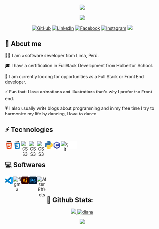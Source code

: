 <p align="center">
  <img src="banner/banner_diana.gif">
</p>

<!-- ## Hi  👋! I'm Diana Carhuamanta 🇵🇪 -->


<p align="center">
  <img src="https://readme-typing-svg.herokuapp.com?color=B4AFF7&center=true&vCenter=true&lines=Hi++%F0%9F%91%8B!+I'm+Diana+Carhuamanta+%F0%9F%87%B5%F0%9F%87%AA&center=true&width=380&height=50">
</p>

<!--[![Typing SVG](https://readme-typing-svg.herokuapp.com?color=B4AFF7&center=true&vCenter=true&lines=Hi++%F0%9F%91%8B!+I'm+Diana+Carhuamanta+%F0%9F%87%B5%F0%9F%87%AA)](https://git.io/typing-svg)-->

<!-- ## Hi <img src="https://github.com/TheDudeThatCode/TheDudeThatCode/blob/master/Assets/Hi.gif" width="29px"> I'm Diana Carhuamanta -->

<p align="center">
	<a href="https://github.com/CarolinaDCode"><img src="https://img.icons8.com/bubbles/50/000000/github.png" alt="GitHub"/></a>
	<a href="https://www.linkedin.com/in/diana-carhuamanta-824742165/"><img src="https://img.icons8.com/bubbles/50/000000/linkedin.png" alt="LinkedIn"/></a>
	<a href="https://www.facebook.com/carhuamantaibanez"><img src="https://img.icons8.com/bubbles/50/000000/facebook-new.png" alt="Facebook"/></a>
	<a href="https://www.instagram.com/c.diana03/?hl=es"><img src="https://img.icons8.com/bubbles/50/000000/instagram.png" alt="Instagram"/></a>
	<!--<a href="https://twitter.com/D3Carolina"><img src="https://img.icons8.com/bubbles/50/000000/twitter.png" alt="Twitter"/></a>-->
    <a href="https://dianacarhuamanta.medium.com/"><img src="https://img.icons8.com/bubbles/50/000000/medium-new.png"/></a>
</p>

## 👩 About me 

👩‍💻  I am a software developer from Lima, Perú.


🎓  I have a certification in FullStack Development from Holberton School.


🌱  I am currently looking for opportunities as a Full Stack or Front End developer.


⚡  Fun fact: I love animations and illustrations that's why I prefer the Front end.


💗  I also usually write blogs about programming and in my free time I try to harmonize my life by dancing, I love to dance.


## ⚡ Technologies

<p align="center">
<a href="https://www.w3.org/html/" target="_blank"><img align="left" alt="HTML5" width="26px" src="https://raw.githubusercontent.com/github/explore/80688e429a7d4ef2fca1e82350fe8e3517d3494d/topics/html/html.png" /></a>
<a href="https://www.w3schools.com/css/" target="_blank"><img align="left" alt="CSS3" width="26px" src="https://raw.githubusercontent.com/github/explore/80688e429a7d4ef2fca1e82350fe8e3517d3494d/topics/css/css.png" /></a>
<a href="https://getbootstrap.com/" target="_blank"><img align="left" alt="CSS3" width="26px" src="https://img.icons8.com/color/48/000000/bootstrap.png" /></a>
<a href="https://www.w3schools.com/js/" target="_blank"><img align="left" alt="CSS3" width="26px" src="https://img.icons8.com/color/48/000000/javascript--v1.png" /></a>
<a href="https://es.reactjs.org/" target="_blank"><img align="left" alt="CSS3" width="26px" src="https://img.icons8.com/color/48/000000/react-native.png" /></a>
<a href="https://www.python.org" target="_blank"> <img align="left" alt="Python" width="26px" src="https://github.com/Aakarsh-B/trying-repos/blob/master/python-5.svg?raw=true"/> </a>
<a href="https://www.cprogramming.com/" target="_blank"> <img align="left" alt="C" width="26px" src="https://github.com/Aakarsh-B/trying-repos/blob/master/c-programming.png"/> </a>
<a href="https://git-scm.com/" target="_blank"> <img align="left" alt="git" width="26px" src="https://www.vectorlogo.zone/logos/git-scm/git-scm-icon.svg"/> </a>
<img align="left" alt="GitHub" width="26px" src="https://github.com/Aakarsh-B/trying-repos/blob/master/github.svg" />
</p>
<br />
<br />

## 💻 Softwares

<p align="center">
<img align="left" alt="Visual Studio Code" width="26px" src="https://raw.githubusercontent.com/github/explore/80688e429a7d4ef2fca1e82350fe8e3517d3494d/topics/visual-studio-code/visual-studio-code.png" />
<a href="https://www.figma.com/" target="_blank"> <img align="left" alt="figma" width="26px" src="https://img.icons8.com/color/48/000000/figma--v1.png" /> </a> 
<a href="https://www.adobe.com/in/products/illustrator.html" target="_blank"> <img align="left" alt="Illustrator" width="26px" src="https://github.com/Aakarsh-B/trying-repos/blob/master/illustrator.png?raw=true"/> </a> 
<a href="https://www.photoshop.com/en" target="_blank"> <img align="left" alt="Photoshop" width="26px" src="https://github.com/Aakarsh-B/trying-repos/blob/master/photoshop.png?raw=true"/> </a>
<a href="https://www.adobe.com/la/products/aftereffects.html" target="_blank"> <img align="left" alt="After Effects" width="32px" src="https://img.icons8.com/color/48/000000/adobe-after-effects--v1.png" /> </a>
</p>
<br />
<br />

## 🌈 Github Stats:

<p align="center">
   <a href="https://github.com/CarolinaDCode">
  <img height="200em" src="https://github-readme-stats.vercel.app/api?username=CarolinaDCode&count_private=true&show_icons=true&theme=jolly"/>
  <img height="200em" src="https://github-readme-stats.vercel.app/api/top-langs/?username=CarolinaDCode&layout=compact&theme=jolly" alt="diana" />
  </a>
</p>




<!-- <a href="https://github.com/CarolinaDCode/github-readme-stats">
  <img align="center" src="https://github-readme-stats.vercel.app/api?username=CarolinaDCode&count_private=true&show_icons=true&theme=jolly" />
</a>
<a href="https://github.com/CarolinaDCode/github-readme-stats">
  <img align="center" src="https://github-readme-stats.vercel.app/api/top-langs/?username=CarolinaDCode&layout=compact&theme=jolly" />
</a> -->

<p  align="center">
<img src="https://visitor-badge.laobi.icu/badge?page_id=CarolinaDCode"/>       
</p>
